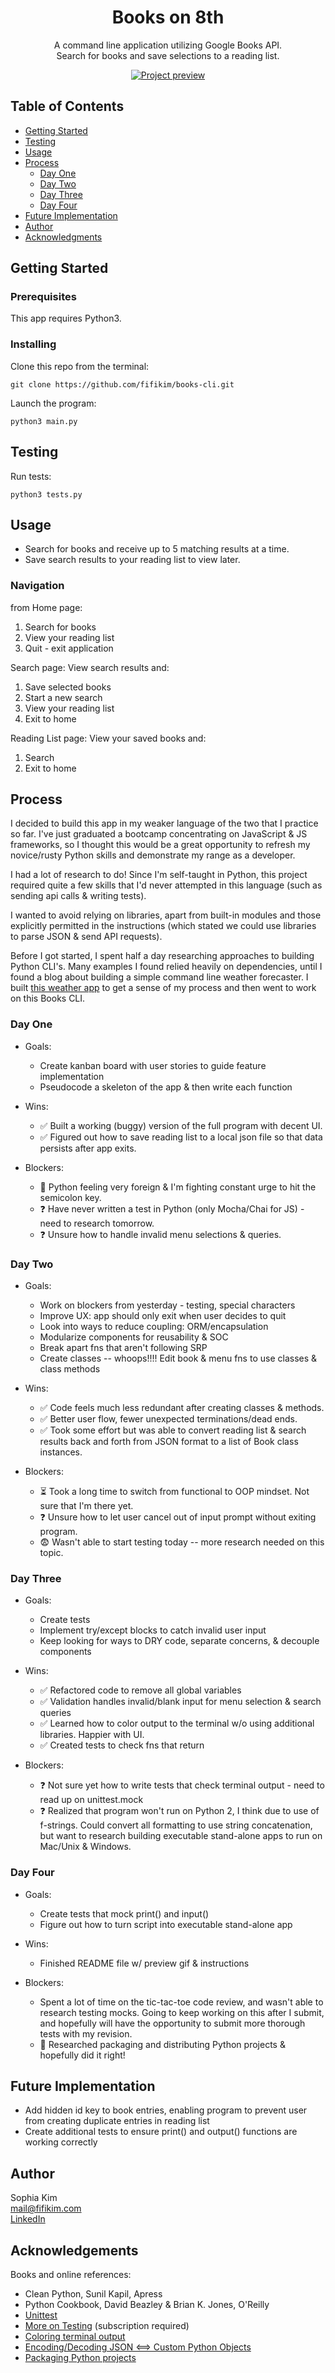<h1 align="center">Books on 8th</h1>

<div>
<p align="center"> A command line application utilizing Google Books API. <br> 
Search for books and save selections to a reading list.
</p>

<p align="center">
  <a href="" rel="noopener">
  <img src="books3.gif" alt="Project preview"></a></br>
</p>
</div>

## Table of Contents

- [Getting Started](#getting_started)
- [Testing](#testing)
- [Usage](#usage)
- [Process](#process)
  - [Day One](#day-one)
  - [Day Two](#day-two)
  - [Day Three](#day-three)
  - [Day Four](#day-four)
- [Future Implementation](#future)
- [Author](#author)
- [Acknowledgments](#acknowledgments)


## Getting Started <a name = "getting_started"></a>

### Prerequisites 

This app requires Python3.

### Installing 

Clone this repo from the terminal:

```
git clone https://github.com/fifikim/books-cli.git
```

Launch the program:

```
python3 main.py
```

## Testing <a name = "testing"></a>

Run tests:

```
python3 tests.py
```

## Usage <a name="usage"></a>

- Search for books and receive up to 5 matching results at a time. 
- Save search results to your reading list to view later.

### Navigation
from Home page:
  1. Search for books 
  2. View your reading list 
  3. Quit - exit application

Search page:
  View search results and:
  1. Save selected books
  2. Start a new search
  3. View your reading list
  4. Exit to home

Reading List page:
  View your saved books and:
  1. Search
  2. Exit to home

## Process <a name = "process"></a>

I decided to build this app in my weaker language of the two that I practice so far. I've just graduated a bootcamp concentrating on JavaScript & JS frameworks, so I thought this would be a great opportunity to refresh my novice/rusty Python skills and demonstrate my range as a developer.

I had a lot of research to do! Since I'm self-taught in Python, this project required quite a few skills that I'd never attempted in this language (such as sending api calls & writing tests). 

I wanted to avoid relying on libraries, apart from built-in modules and those explicitly permitted in the instructions (which stated we could use libraries to parse JSON & send API requests). 

Before I got started, I spent half a day researching approaches to building Python CLI's. Many examples I found relied heavily on dependencies, until I found a blog about building a simple command line weather forecaster. I built <a href='github.com/fifikim/weather-cli'>this weather app</a> to get a sense of my process and then went to work on this Books CLI.

### Day One <a name = "day-one"></a>
- Goals:
  - Create kanban board with user stories to guide feature implementation
  - Pseudocode a skeleton of the app & then write each function

- Wins: 
  - ✅ Built a working (buggy) version of the full program with decent UI. 
  - ✅ Figured out how to save reading list to a local json file so that data persists after app exits.

- Blockers:
  - 👻 Python feeling very foreign & I'm fighting constant urge to hit the semicolon key.
  - ❓ Have never written a test in Python (only Mocha/Chai for JS) - need to research tomorrow.
  - ❓ Unsure how to handle invalid menu selections & queries.

### Day Two <a name = "day-two"></a>
- Goals:
  - Work on blockers from yesterday - testing, special characters
  - Improve UX: app should only exit when user decides to quit 
  - Look into ways to reduce coupling: ORM/encapsulation
  - Modularize components for reusability & SOC 
  - Break apart fns that aren't following SRP
  - Create classes -- whoops!!!! Edit book & menu fns to use classes & class methods

- Wins:
  - ✅ Code feels much less redundant after creating classes & methods.
  - ✅ Better user flow, fewer unexpected terminations/dead ends.
  - ✅ Took some effort but was able to convert reading list & search results back and forth from JSON format to a list of Book class instances.

- Blockers:
  - ⏳ Took a long time to switch from functional to OOP mindset. Not sure that I'm there yet.
  - ❓ Unsure how to let user cancel out of input prompt without exiting program.
  - 😨 Wasn't able to start testing today -- more research needed on this topic.

### Day Three <a name = "day-three"></a>
- Goals:
  - Create tests
  - Implement try/except blocks to catch invalid user input
  - Keep looking for ways to DRY code, separate concerns, & decouple components

- Wins:
  - ✅ Refactored code to remove all global variables 
  - ✅ Validation handles invalid/blank input for menu selection & search queries
  - ✅ Learned how to color output to the terminal w/o using additional libraries. Happier with UI.
  - ✅ Created tests to check fns that return 

- Blockers:
  - ❓ Not sure yet how to write tests that check terminal output - need to read up on unittest.mock
  - ❓ Realized that program won't run on Python 2, I think due to use of f-strings. Could convert all formatting to use string concatenation, but want to research building executable stand-alone apps to run on Mac/Unix & Windows. 

### Day Four <a name = "day-four"></a>
- Goals:
  - Create tests that mock print() and input()
  - Figure out how to turn script into executable stand-alone app

- Wins:
  - Finished README file w/ preview gif & instructions

- Blockers:
  - Spent a lot of time on the tic-tac-toe code review, and wasn't able to research testing mocks. Going to keep working on this after I submit, and hopefully will have the opportunity to submit more thorough tests with my revision.
  - 🤞 Researched packaging and distributing Python projects & hopefully did it right!

## Future Implementation <a name = "future"></a>

- Add hidden id key to book entries, enabling program to prevent user from creating duplicate entries in reading list
- Create additional tests to ensure print() and output() functions are working correctly

## Author <a name = "author"></a>

Sophia Kim <br/>
mail@fifikim.com <br/>
<a href="linkedin.com/in/fifikim">LinkedIn</a> <br/>

## Acknowledgements <a name = "acknowledgements"></a>

Books and online references:
- Clean Python, Sunil Kapil, Apress
- Python Cookbook, David Beazley & Brian K. Jones, O'Reilly
- <a href='https://docs.python.org/3/library/unittest.html'>Unittest</a>
- <a href='https://www.codecademy.com/courses/learn-intermediate-python-3/lessons/int-python-unit-testing/'>More on Testing</a> (subscription required)
- <a href='https://stackabuse.com/how-to-print-colored-text-in-python/'>Coloring terminal output</a>
- <a href='https://realpython.com/python-json/'>Encoding/Decoding JSON <==> Custom Python Objects</a>
- <a href='https://packaging.python.org/en/latest/tutorials/packaging-projects/'>Packaging Python projects</a>